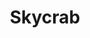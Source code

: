 ---
layout: hero
title: Skycrab
spec: Kraken
class: Siegebreaker
skill:
    name: Laser Strike
    description: Fires a beam of energy to a single enemy, dealing ability damage. Upon casting the ability, Skycrab gains 25% attack speed increase, up to 3 stacks.
    stats:
        Cooldown: 14s/11s/9s
        Ability Damage: 575/825/1075
---